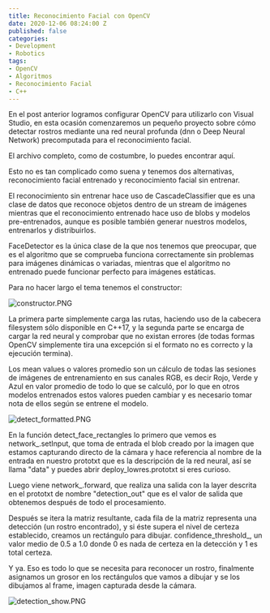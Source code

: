 ```yaml
---
title: Reconocimiento Facial con OpenCV
date: 2020-12-06 08:24:00 Z
published: false
categories:
- Development
- Robotics
tags:
- OpenCV
- Algoritmos
- Reconocimiento Facial
- C++
---
```


En el post anterior logramos configurar OpenCV para utilizarlo con Visual Studio, en esta ocasión comenzaremos un pequeño proyecto sobre cómo detectar rostros mediante una red neural profunda (dnn o Deep Neural Network) precomputada para el reconocimiento facial.

El archivo completo, como de costumbre, lo puedes encontrar aquí.

Esto no es tan complicado como suena y tenemos dos alternativas, reconocimiento facial entrenado y reconocimiento facial sin entrenar.

El reconocimiento sin entrenar hace uso de CascadeClassifier que es una clase de datos que reconoce objetos dentro de un stream de imágenes mientras que el reconocimiento entrenado hace uso de blobs y modelos pre-entrenados, aunque es posible también generar nuestros modelos, entrenarlos y distribuirlos.

FaceDetector es la única clase de la que nos tenemos que preocupar, que es el algoritmo que se comprueba funciona correctamente sin problemas para imágenes dinámicas o variadas, mientras que el algoritmo no entrenado puede funcionar perfecto para imágenes estáticas.

Para no hacer largo el tema tenemos el constructor:

![constructor.PNG](/uploads/constructor.PNG)

La primera parte simplemente carga las rutas, haciendo uso de la cabecera filesystem sólo disponible en C++17, y la segunda parte se encarga de cargar la red neural y comprobar que no existan errores (de todas formas OpenCV simplemente tira una excepción si el formato no es correcto y la ejecución termina).

Los mean values o valores promedio son un cálculo de todas las sesiones de imágenes de entrenamiento en sus canales RGB, es decir Rojo, Verde y Azul en valor promedio de todo lo que se calculó, por lo que en otros modelos entrenados estos valores pueden cambiar y es necesario tomar nota de ellos según se entrene el modelo.

![detect_formatted.PNG](/uploads/detect_formatted.PNG)

En la función detect_face_rectangles lo primero que vemos es network_.setInput, que toma de entrada el blob creado por la imagen que estamos capturando directo de la cámara y hace referencia al nombre de la entrada en nuestro prototxt que es la descripción de la red neural, así se llama "data" y puedes abrir deploy_lowres.prototxt si eres curioso.

Luego viene network_.forward, que realiza una salida con la layer descrita en el prototxt de nombre "detection_out" que es el valor de salida que obtenemos después de todo el procesamiento.

Después se itera la matriz resultante, cada fila de la matriz representa una detección (un rostro encontrado), y si éste supera el nivel de certeza establecido, creamos un rectángulo para dibujar. confidence_threshold_, un valor medio de 0.5 a 1.0 donde 0 es nada de certeza en la detección y 1 es total certeza.

Y ya. Eso es todo lo que se necesita para reconocer un rostro, finalmente asignamos un grosor en los rectángulos que vamos a dibujar y se los dibujamos al frame, imagen capturada desde la cámara.

![detection_show.PNG](/uploads/detection_show.PNG)

